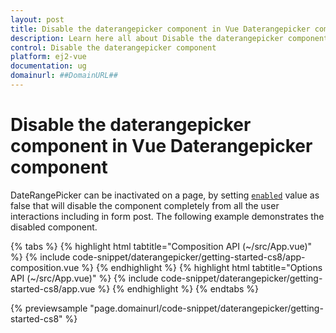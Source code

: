 ```yaml
---
layout: post
title: Disable the daterangepicker component in Vue Daterangepicker component | Syncfusion
description: Learn here all about Disable the daterangepicker component in Syncfusion Vue Daterangepicker component of Syncfusion Essential JS 2 and more.
control: Disable the daterangepicker component 
platform: ej2-vue
documentation: ug
domainurl: ##DomainURL##
---
```


# Disable the daterangepicker component in Vue Daterangepicker component

DateRangePicker can be inactivated on a page, by setting [`enabled`](https://ej2.syncfusion.com/vue/documentation/api/daterangepicker#enabled) value as false that will disable the component completely from all the user interactions including in form post. The following example demonstrates the disabled component.

{% tabs %}
{% highlight html tabtitle="Composition API (~/src/App.vue)" %}
{% include code-snippet/daterangepicker/getting-started-cs8/app-composition.vue %}
{% endhighlight %}
{% highlight html tabtitle="Options API (~/src/App.vue)" %}
{% include code-snippet/daterangepicker/getting-started-cs8/app.vue %}
{% endhighlight %}
{% endtabs %}
        
{% previewsample "page.domainurl/code-snippet/daterangepicker/getting-started-cs8" %}